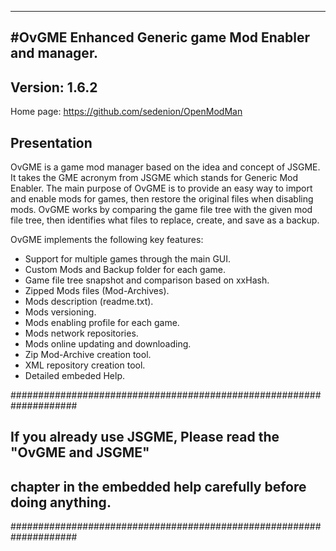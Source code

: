 ----------------------------------------------------------------------------------------
#OvGME
Enhanced Generic game Mod Enabler and manager. 
----------------------------------------------------------------------------------------
Version: 1.6.2
----------------------------------------------------------------------------------------

Home page: https://github.com/sedenion/OpenModMan

Presentation
----------------------------------------------------------------------------------------
OvGME is a game mod manager based on the idea and concept of JSGME. It takes the GME acronym 
from JSGME which stands for Generic Mod Enabler. The main purpose of OvGME is to provide an 
easy way to import and enable mods for games, then restore the original files when disabling mods. 
OvGME works by comparing the game file tree with the given mod file tree, then identifies
what files to replace, create, and save as a backup.

OvGME implements the following key features:

- Support for multiple games through the main GUI.
- Custom Mods and Backup folder for each game.
- Game file tree snapshot and comparison based on xxHash.
- Zipped Mods files (Mod-Archives).
- Mods description (readme.txt).
- Mods versioning.
- Mods enabling profile for each game.	
- Mods network repositories.
- Mods online updating and downloading.
- Zip Mod-Archive creation tool.
- XML repository creation tool.
- Detailed embeded Help.


####################################################################
## If you already use JSGME, Please read the "OvGME and JSGME"    ##
## chapter in the embedded help carefully before doing anything.  ##
####################################################################
